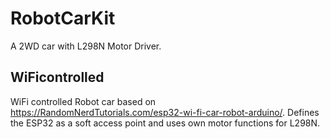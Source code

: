 # RobotCarKit
A 2WD car with L298N Motor Driver.

## WiFicontrolled
WiFi controlled Robot car based on https://RandomNerdTutorials.com/esp32-wi-fi-car-robot-arduino/.
Defines the ESP32 as a soft access point and uses own motor functions for L298N.